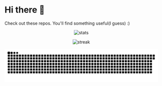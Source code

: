 # Hi there 👋
Check out these repos. You'll find something useful(I guess) :)
<p align="center">
  <img src="https://github-readme-stats.vercel.app/api?username=Symbian-Bro&show_icons=true&theme=radical" alt="stats"/>
</p>

<p align="center">
  <img src="<img src="https://github-readme-streak-stats-eight.vercel.app/?user=Symbian-Bro&theme=radical" alt="streak"/>
</p>

![Snake animation](https://github.com/Symbian-Bro/snk/blob/output/github-contribution-grid-snake.svg)
